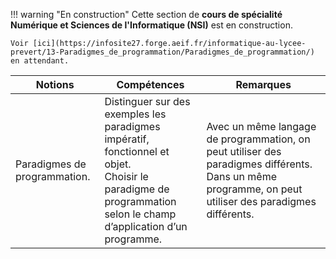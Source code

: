 !!! warning "En construction"
    Cette section de **cours de spécialité Numérique et Sciences de l'Informatique (NSI)** est en construction.
    
    Voir [ici](https://infosite27.forge.aeif.fr/informatique-au-lycee-prevert/13-Paradigmes_de_programmation/Paradigmes_de_programmation/) en attendant.



|Notions|Compétences|Remarques|
|--|--|--| 
Paradigmes de programmation.|Distinguer sur des exemples les paradigmes impératif, fonctionnel et objet.<br> Choisir le paradigme de programmation selon le champ  d’application d’un programme.|Avec un même langage de programmation, on peut utiliser des paradigmes différents. Dans un même programme, on peut utiliser des paradigmes différents.